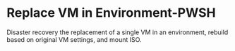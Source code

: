 # Replace VM in Environment-PWSH
Disaster recovery the replacement of a single VM in an environment, rebuild based on original VM settings, and mount ISO.
